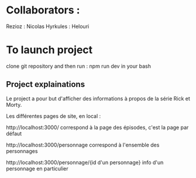 # Collaborators :

Rezioz : Nicolas
Hyrkules : Helouri

# To launch project

clone git repository and then run : 
npm run dev in your bash

## Project explainations

Le project a pour but d'afficher des informations à propos de la série Rick et Morty.

Les différentes pages de site, en local :

http://localhost:3000/ correspond à la page des épisodes, c'est la page par défaut

http://localhost:3000/personnage correspond à l'ensemble des personnages

http://localhost:3000/personnage/{id d'un personnage} info d'un personnage en particulier
